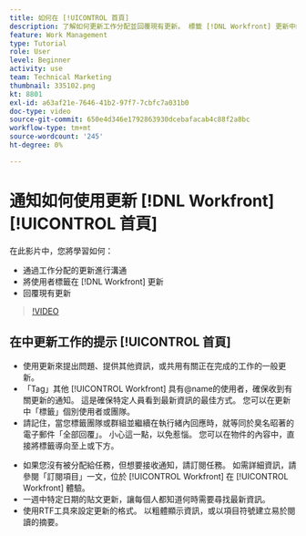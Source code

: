```yaml
---
title: 如何在 [!UICONTROL 首頁]
description: 了解如何更新工作分配並回覆現有更新。 標籤 [!DNL Workfront] 更新中的使用者，以便收到通訊的通知。
feature: Work Management
type: Tutorial
role: User
level: Beginner
activity: use
team: Technical Marketing
thumbnail: 335102.png
kt: 8801
exl-id: a63af21e-7646-41b2-97f7-7cbfc7a031b0
doc-type: video
source-git-commit: 650e4d346e1792863930dcebafacab4c88f2a8bc
workflow-type: tm+mt
source-wordcount: '245'
ht-degree: 0%

---
```


# 通知如何使用更新 [!DNL Workfront] [!UICONTROL 首頁]

在此影片中，您將學習如何：

* 通過工作分配的更新進行溝通
* 將使用者標籤在 [!DNL Workfront] 更新
* 回覆現有更新

>[!VIDEO](https://video.tv.adobe.com/v/335102/?quality=12&learn=on)

## 在中更新工作的提示 [!UICONTROL 首頁]

* 使用更新來提出問題、提供其他資訊，或共用有關正在完成的工作的一般更新。
* 「Tag」其他 [!UICONTROL Workfront] 具有@name的使用者，確保收到有關更新的通知。 這是確保特定人員看到最新資訊的最佳方式。 您可以在更新中「標籤」個別使用者或團隊。
* 請記住，當您標籤團隊或群組並繼續在執行緒內回應時，就等同於臭名昭著的電子郵件「全部回覆」。 小心這一點，以免惹惱。 您可以在物件的內容中，直接將標籤導向至上或下方。

<!---
paragraph below needs a hyperlink to an article
--->

* 如果您沒有被分配給任務，但想要接收通知，請訂閱任務。 如需詳細資訊，請參閱「訂閱項目」一文，位於 [!UICONTROL Workfront] 在 [!UICONTROL Workfront] 體驗。
* 一週中特定日期的貼文更新，讓每個人都知道何時需要尋找最新資訊。
* 使用RTF工具來設定更新的格式。 以粗體顯示資訊，或以項目符號建立易於閱讀的摘要。

<!---
learn more URLs
--->
